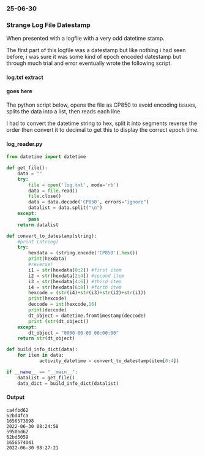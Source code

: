 ### 25-06-30
### Strange Log File Datestamp

When presented with a logfile with a very odd datetime stamp.

The first part of this logfile was a datestamp but like nothing i had seen before, i was sure it was some kind of epoch encoded datestamp but through much trial and error eventually wrote the following script.

#### log.txt extract

#### goes here

The python script below, opens the file as CP850 to avoid encoding issues, splits the data into a list, then reads each line

I had to convert the datetime string to hex, split it into segments reverse the order then convert it to decimal to get this to display the correct epoch time.

#### log_reader.py

```python
from datetime import datetime

def get_file():
	data = ""
	try:
		file = open('log.txt', mode='rb')	
		data = file.read()
		file.close()
		data = data.decode('CP850', errors="ignore")
		datalist = data.split("\n")
	except:
		pass
	return datalist

def convert_to_datestamp(string):
	#print (string)
	try:
		hexdata = (string.encode('CP850').hex())	
		print(hexdata)
		#reverse!
		i1 = str(hexdata[0:2]) #first item
		i2 = str(hexdata[2:4]) #second item	
		i3 = str(hexdata[4:6]) #third item
		i4 = str(hexdata[6:8]) #forth item
		hexcode = (str(i4)+str(i3)+str(i2)+str(i1))
		print(hexcode)
		deccode = int(hexcode,16)
		print(deccode)
		dt_object = datetime.fromtimestamp(deccode)
		print (str(dt_object))
	except:
		dt_object = "0000-00-00 00:00:00"
	return str(dt_object)

def build_info_dict(data):
	for item in data:
			activity_datetime = convert_to_datestamp(item[0:4])

if __name__ == "__main__":
	datalist = get_file()
	data_dict = build_info_dict(datalist)
```


#### Output

```text
ca4fbd62
62bd4fca
1656573898
2022-06-30 08:24:58
5950bd62
62bd5059
1656574041
2022-06-30 08:27:21
```

